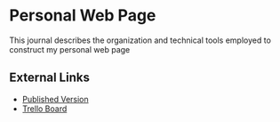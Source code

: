 # Personal Web Page 

This journal describes the organization and technical tools employed to
construct my personal web page

## External Links

- [Published Version](https://danoan.github.io)
- [Trello Board](https://trello.com/b/nno7vnSD/personal-web-site)

